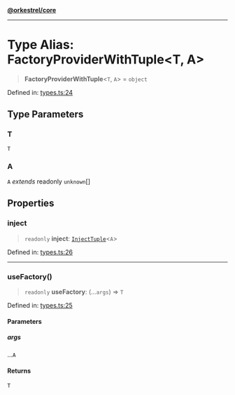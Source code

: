 [**@orkestrel/core**](../index.md)

***

# Type Alias: FactoryProviderWithTuple\<T, A\>

> **FactoryProviderWithTuple**\<`T`, `A`\> = `object`

Defined in: [types.ts:24](https://github.com/orkestrel/core/blob/076093e61b67cd3d4198b173439f047ddbc97abc/src/types.ts#L24)

## Type Parameters

### T

`T`

### A

`A` *extends* readonly `unknown`[]

## Properties

### inject

> `readonly` **inject**: [`InjectTuple`](InjectTuple.md)\<`A`\>

Defined in: [types.ts:26](https://github.com/orkestrel/core/blob/076093e61b67cd3d4198b173439f047ddbc97abc/src/types.ts#L26)

***

### useFactory()

> `readonly` **useFactory**: (...`args`) => `T`

Defined in: [types.ts:25](https://github.com/orkestrel/core/blob/076093e61b67cd3d4198b173439f047ddbc97abc/src/types.ts#L25)

#### Parameters

##### args

...`A`

#### Returns

`T`
